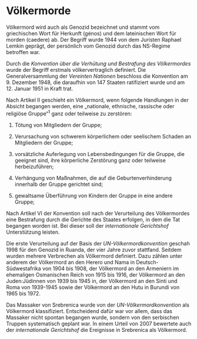 # Völkermorde

Völkermord wird auch als Genozid bezeichnet und stammt vom griechischen Wort für Herkunft (génos) und dem lateinischen Wort für morden (caedere) ab. Der Begriff wurde 1944 von dem Juristen Raphael Lemkin geprägt, der persönlich vom Genozid durch das NS-Regime betroffen war.

Durch die _Konvention über die Verhütung und Bestrafung des Völkermordes_ wurde der Begriff erstmals völkervertraglich definiert. Die Generalversammlung der _Vereinten Nationen_ beschloss die Konvention am 9. Dezember 1948, die daraufhin von 147 Staaten ratifiziert wurde und am 12. Januar 1951 in Kraft trat.

Nach Artikel II geschieht ein Völkermord, wenn folgende Handlungen in der Absicht begangen werden, eine „nationale, ethnische, rassische oder religiöse Gruppe“<sup>1</sup> ganz oder teilweise zu zerstören:

1. Tötung von Mitgliedern der Gruppe;

2. Verursachung von schwerem körperlichem oder seelischem Schaden an Mitgliedern der Gruppe;

3. vorsätzliche Auferlegung von Lebensbedingungen für die Gruppe, die geeignet sind, ihre körperliche Zerstörung ganz oder teilweise herbeizuführen;

4. Verhängung von Maßnahmen, die auf die Geburtenverhinderung innerhalb der Gruppe gerichtet sind;

5. gewaltsame Überführung von Kindern der Gruppe in eine andere Gruppe;

Nach Artikel VI der Konvention soll nach der Verurteilung des Völkermordes eine Bestrafung durch die Gerichte des Staates erfolgen, in dem die Tat begangen worden ist. Bei dieser soll der _internationale Gerichtshof_ Unterstützung leisten.

Die erste Verurteilung auf der Basis der _UN-Völkermordkonvention_ geschah 1998 für den Genozid in Ruanda, der vier Jahre zuvor stattfand. Seitdem wurden mehrere Verbrechen als Völkermord definiert. Dazu zählen unter anderem der Völkermord an den Herero und Nama in Deutsch-Südwestafrika von 1904 bis 1908, der Völkermord an den Armeniern im ehemaligen Osmanischen Reich von 1915 bis 1916, der Völkermord an den Juden:Jüdinnen von 1939 bis 1945 in, der Völkermord an den Sinti und Roma von 1939-1945 sowie der Völkermord an den Hutu in Burundi von 1965 bis 1972.

Das Massaker von Srebrenica wurde von der _UN-Völkermordkonvention_ als Völkermord klassifiziert. Entscheidend dafür war vor allem, dass das Massaker nicht spontan begangen wurde, sondern von den serbischen Truppen systematisch geplant war. In einem Urteil von 2007 bewertete auch der _internationale Gerichtshof_ die Ereignisse in Srebrenica als Völkermord.
